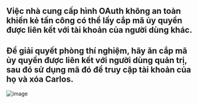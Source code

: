 ## Việc nhà cung cấp hình OAuth không an toàn khiến kẻ tấn công có thể lấy cắp mã ủy quyền được liên kết với tài khoản của người dùng khác.

## Để giải quyết phòng thí nghiệm, hãy ăn cắp mã ủy quyền được liên kết với người dùng quản trị, sau đó sử dụng mã đó để truy cập tài khoản của họ và xóa Carlos.

![image](https://user-images.githubusercontent.com/76999751/133912530-8b595870-5564-4099-89d3-42d1ecf5b921.png)
